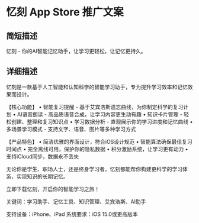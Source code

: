 # 忆刻 App Store 推广文案

## 简短描述
忆刻 - 你的AI智能记忆助手，让学习更轻松，让记忆更持久。

## 详细描述
忆刻是一款基于人工智能和认知科学的智能学习助手，专为提升学习效率和记忆效果而设计。

【核心功能】
• 智能复习提醒 - 基于艾宾浩斯遗忘曲线，为你制定科学的复习计划
• AI语音朗读 - 高品质语音合成，让学习内容更生动有趣
• 知识卡片管理 - 轻松创建、整理和复习知识点
• 学习数据分析 - 直观展示你的学习进度和记忆曲线
• 多场景学习模式 - 支持文字、语音、图片等多种学习方式

【产品特色】
• 简洁优雅的界面设计，符合iOS设计规范
• 智能算法确保最佳复习时间点
• 完全离线可用，保护你的隐私数据
• 积分激励系统，让学习更有动力
• 支持iCloud同步，数据永不丢失

无论你是学生、职场人士，还是终身学习者，忆刻都能帮你构建更科学的学习体系，实现知识的长期记忆。

立即下载忆刻，开启你的智能学习之旅！

关键词：学习助手、记忆工具、知识管理、艾宾浩斯、AI助手

支持设备：iPhone、iPad
系统要求：iOS 15.0或更高版本
